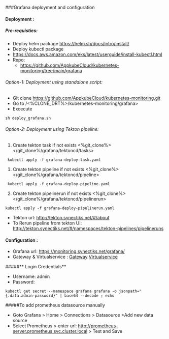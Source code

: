 ###Grafana deployment and configuration

#### Deployment :

##### Pre-requisties: 
- Deploy helm package https://helm.sh/docs/intro/install/
- Deploy kubectl package
 -  https://docs.aws.amazon.com/eks/latest/userguide/install-kubectl.html
- Repo: 
     - https://github.com/AppkubeCloud/kubernetes-monitoring/tree/main/grafana

###### Option-1: Deployment using standalone script:
-  Git clone https://github.com/AppkubeCloud/kubernetes-monitoring.git
-  Go to /<%CLONE_DRT%>/kubernetes-monitoring/grafana>
-  Excecute 
```shell
sh deploy_grafana.sh
```

###### Option-2: Deployment using Tekton pipeline:
 1. Create tekton task if not exists
 <%git_clone%></git_clone%/grafana/tektoncd/tasks>
```shell
 kubectl apply -f grafana-deploy-task.yaml
```

 1. Create tekton pipeline if not exists
 <%git_clone%></git_clone%/grafana/tektoncd/pipeline>
```shell
 kubectl apply -f grafana-deploy-pipeline.yaml
```
 
 2. Create tekton pipelinerun if not exists
 <%git_clone%></git_clone%/grafana/tektoncd/pipelinerun>
 ```shell
kubectl apply -f grafana-deploy-pipelinerun.yaml
```
 
-  Tekton url: http://tekton.synectiks.net/#/about
-  To Rerun pipeline from tekton UI: http://tekton.synectiks.net/#/namespaces/tekton-pipelines/pipelineruns

#### Configuration :
- Grafana url: https://monitoring.synectiks.net/grafana/
- Gateway & Virtualservice :  [Gateway](https://github.com/AppkubeCloud/kubernetes-monitoring/blob/main/prometheus/kubernetes-monitoring-vs.yaml "Gateway")  [Virtualservice](https://github.com/AppkubeCloud/kubernetes-monitoring/blob/main/prometheus/kubernetes-monitoring-vs.yaml "Virtualservice")

#####** Login Credentials**
- Username: admin
- Password:
```shell
kubectl get secret --namespace grafana grafana -o jsonpath="{.data.admin-password}" | base64 --decode ; echo
```
#####To add prometheus datasource manually
- Goto Grafana > Home > Connections > Datasource >Add new data source
- Select Prometheus > enter url:  http://prometheus-server.prometheus.svc.cluster.local > Test and Save
